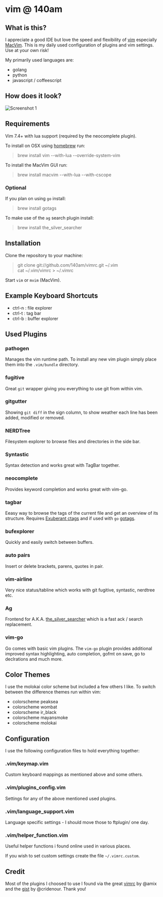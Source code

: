 # vim @ 140am

## What is this?

I appreciate a good IDE but love the speed and flexibility of [vim](http://www.vim.org/) especially [MacVim](https://github.com/macvim-dev/macvim). This is my daily used configuration of plugins and vim settings. Use at your own risk!

My primarily used languages are:

- golang
- python
- javascript / coffeescript


## How does it look?

![Screenshot 1](http://get.140.am/i/iIaAUTiMJM_TxcFqKf-lQWS56rtgGI0qxkgE6IVpEDk.png)


## Requirements

Vim 7.4+ with lua support (required by the neocomplete plugin).

To install on OSX using [homebrew](http://brew.sh/) run:

> brew install vim --with-lua --override-system-vim

To install the MacVim GUI run:

> brew install macvim --with-lua --with-cscope

### Optional

If you plan on using `go` install:

> brew install gotags

To make use of the `ag` search plugin install:

> brew install the_silver_searcher

## Installation

Clone the repository to your machine:

> git clone git://github.com/140am/vimrc.git ~/.vim  
> cat ~/.vim/vimrc > ~/.vimrc

Start `vim` or `mvim` (MacVim).


## Example Keyboard Shortcuts

- ctrl-n : file explorer
- ctrl-t : tag bar
- ctrl-b : buffer explorer


## Used Plugins

### pathogen
Manages the vim runtime path. To install any new vim plugin simply place them into the `.vim/bundle` directory.

### fugitive
Great `git` wrapper giving you everything to use git from within vim.

### gitgutter
Showing `git diff` in the sign column, to show weather each line has been added, modified or removed.

### NERDTree
Filesystem explorer to browse files and directories in the side bar.

### Syntastic
Syntax detection and works great with TagBar together.

### neocomplete
Provides keyword completion and works great with vim-go.

### tagbar
Eeasy way to browse the tags of the current file and get an overview of its structure. Requires [Exuberant ctags](http://ctags.sourceforge.net/) and if used with `go` [gotags](https://github.com/jstemmer/gotags).

### bufexplorer
Quickly and easily switch between buffers.

### auto pairs
Insert or delete brackets, parens, quotes in pair.

### vim-airline
Very nice status/tabline which works with git fugitive, syntastic, nerdtree etc.

### Ag
Frontend for A.K.A. [the_silver_searcher](https://github.com/ggreer/the_silver_searcher) which is a fast ack / search replacement. 

### vim-go
Go comes with basic vim plugins. The `vim-go` plugin provides additional improved syntax highlighting, auto completion, gofmt on save, go to declrations and much more.


## Color Themes

I use the molokai color scheme but included a few others I like. To switch between the difference themes run within vim:

- colorscheme peaksea
- colorscheme wombat
- colorscheme ir_black
- colorscheme mayansmoke
- colorscheme molokai


## Configuration

I use the following configuration files to hold everything together:

### .vim/keymap.vim
Custom keyboard mappings as mentioned above and some others.

### .vim/plugins_config.vim
Settings for any of the above mentioned used plugins.

### .vim/language_support.vim
Language specific settings - I should move those to ftplugin/ one day.

### .vim/helper_function.vim
Useful helper functions i found online used in various places.

If you wish to set custom settings create the file `~/.vimrc.custom`.


## Credit

Most of the plugins I choosed to use I found via the great [vimrc](https://github.com/amix/vimrc) by @amix and the [gist](https://gist.github.com/cridenour/74e7635275331d5afa6b) by @cridenour. Thank you!

